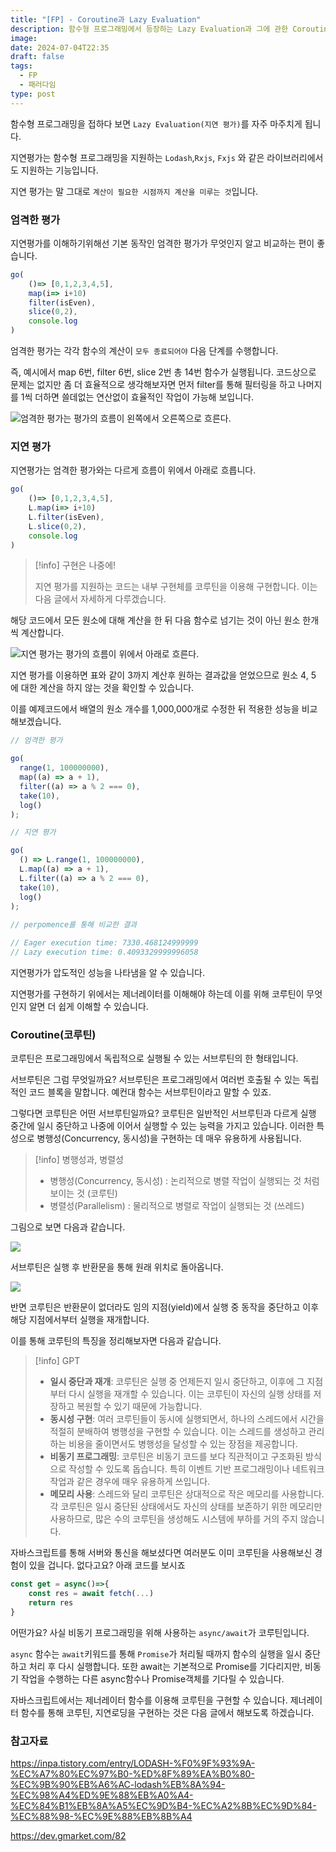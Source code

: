 ```yaml
---
title: "[FP] - Coroutine과 Lazy Evaluation"
description: 함수형 프로그래밍에서 등장하는 Lazy Evaluation과 그에 관한 Coroutine에 대해 알아보자
image: 
date: 2024-07-04T22:35
draft: false
tags:
  - FP
  - 패러다임
type: post
---
```


함수형 프로그래밍을 접하다 보면 `Lazy Evaluation(지연 평가)`를 자주 마주치게 됩니다. 

지연평가는 함수형 프로그래밍을 지원하는 `Lodash`,`Rxjs`, `Fxjs` 와 같은 라이브러리에서도 지원하는 기능입니다. 

지연 평가는 말 그대로 `계산이 필요한 시점까지 계산을 미루는 것`입니다. 

### 엄격한 평가

지연평가를 이해하기위해선 기본 동작인 엄격한 평가가 무엇인지 알고 비교하는 편이 좋습니다.

```ts
go(
	()=> [0,1,2,3,4,5], 
	map(i=> i+10)
	filter(isEven),
	slice(0,2),
	console.log 
)
```

엄격한 평가는 각각 함수의 계산이 `모두 종료되어야` 다음 단계를 수행합니다.

즉, 예시에서 map 6번, filter 6번, slice 2번 총 14번 함수가 실행됩니다. 코드상으로 문제는 없지만 좀 더 효율적으로 생각해보자면 먼저 filter를 통해 필터링을 하고 나머지를 1씩 더하면 쓸데없는 연산없이 효율적인 작업이 가능해 보입니다.

![엄격한 평가는 평가의 흐름이 왼쪽에서 오른쪽으로 흐른다.](https://i.imgur.com/Y4676qr.png)

### 지연 평가

지연평가는 엄격한 평가와는 다르게 흐름이 위에서 아래로 흐릅니다.

```ts
go(
	()=> [0,1,2,3,4,5], 
	L.map(i=> i+10)
	L.filter(isEven),
	L.slice(0,2),
	console.log 
)
```


> [!info] 구현은 나중에!
> 
> 지연 평가를 지원하는 코드는 내부 구현체를 코루틴을 이용해 구현합니다. 이는 다음 글에서 자세하게 다루겠습니다.


해당 코드에서 모든 원소에 대해 계산을 한 뒤 다음 함수로 넘기는 것이 아닌 원소 한개씩 계산합니다.

![지연 평가는 평가의 흐름이 위에서 아래로 흐른다.](https://i.imgur.com/rqcs875.png)


지연 평가를 이용하면 표와 같이 3까지 계산후 원하는 결과값을 얻었으므로 원소 4, 5 에 대한 계산을 하지 않는 것을 확인할 수 있습니다.

이를 예제코드에서 배열의 원소 개수를 1,000,000개로 수정한 뒤 적용한 성능을 비교해보겠습니다.


```ts
// 엄격한 평가

go(
  range(1, 100000000),
  map((a) => a + 1),
  filter((a) => a % 2 === 0),
  take(10),
  log()
);

// 지연 평가

go(
  () => L.range(1, 100000000),
  L.map((a) => a + 1),
  L.filter((a) => a % 2 === 0),
  take(10),
  log()
);
 
// perpomence를 통해 비교한 결과

// Eager execution time: 7330.468124999999
// Lazy execution time: 0.4093329999996058

```

지연평가가 압도적인 성능을 나타냄을 알 수 있습니다.

지연평가를 구현하기 위에서는 제너레이터를 이해해야 하는데 이를 위해 코루틴이 무엇인지 알면 더 쉽게 이해할 수 있습니다.


### Coroutine(코루틴)

코루틴은 프로그래밍에서 독립적으로 실행될 수 있는 서브루틴의 한 형태입니다. 

서브루틴은 그럼 무엇일까요? 서브루틴은 프로그래밍에서 여러번 호출될 수 있는 독립적인 코드 블록을 말합니다. 예컨대 함수는 서브루틴이라고 말할 수 있죠.

그렇다면 코루틴은 어떤 서브루틴일까요? 코루틴은 일반적인 서브루틴과 다르게 실행 중간에 일시 중단하고 나중에 이어서 실행할 수 있는 능력을 가지고 있습니다. 이러한 특성으로 병행성(Concurrency, 동시성)을 구현하는 데 매우 유용하게 사용됩니다.


> [!info] 병행성과, 병렬성
> - 병행성(Concurrency, 동시성) : 논리적으로 병렬 작업이 실행되는 것 처럼 보이는 것 (코루틴)
> - 병렬성(Parallelism) : 물리적으로 병렬로 작업이 실행되는 것 (쓰레드)

그림으로 보면 다음과 같습니다.

![](https://i.imgur.com/sDQfC1q.png)

서브루틴은 실행 후 반환문을 통해 원래 위치로 돌아옵니다.

![](https://i.imgur.com/Q3vnP1c.png)

반면 코루틴은 반환문이 없더라도 임의 지점(yield)에서 실행 중 동작을 중단하고 이후 해당 지점에서부터 실행을 재개합니다.

이를 통해 코루틴의 특징을 정리해보자면 다음과 같습니다.



> [!info] GPT
> - **일시 중단과 재개**: 코루틴은 실행 중 언제든지 일시 중단하고, 이후에 그 지점부터 다시 실행을 재개할 수 있습니다. 이는 코루틴이 자신의 실행 상태를 저장하고 복원할 수 있기 때문에 가능합니다.
> - **동시성 구현**: 여러 코루틴들이 동시에 실행되면서, 하나의 스레드에서 시간을 적절히 분배하여 병행성을 구현할 수 있습니다. 이는 스레드를 생성하고 관리하는 비용을 줄이면서도 병행성을 달성할 수 있는 장점을 제공합니다.
> - **비동기 프로그래밍**: 코루틴은 비동기 코드를 보다 직관적이고 구조화된 방식으로 작성할 수 있도록 돕습니다. 특히 이벤트 기반 프로그래밍이나 네트워크 작업과 같은 경우에 매우 유용하게 쓰입니다.
> - **메모리 사용**: 스레드와 달리 코루틴은 상대적으로 작은 메모리를 사용합니다. 각 코루틴은 일시 중단된 상태에서도 자신의 상태를 보존하기 위한 메모리만 사용하므로, 많은 수의 코루틴을 생성해도 시스템에 부하를 거의 주지 않습니다.
> 


자바스크립트를 통해 서버와 통신을 해보셨다면 여러분도 이미 코루틴을 사용해보신 경험이 있을 겁니다. 없다고요? 아래 코드를 보시죠


```ts
const get = async()=>{
	const res = await fetch(...)
	return res
}
```


어떤가요? 사실 비동기 프로그래밍을 위해 사용하는 `async/await`가 코루틴입니다.

`async` 함수는 `await`키워드를 통해 `Promise`가 처리될 때까지 함수의 실행을 일시 중단하고 처리 후 다시 실행합니다. 또한 await는 기본적으로 Promise를 기다리지만, 비동기 작업을 수행하는 다른 async함수나 Promise객체를 기다릴 수 있습니다.

자바스크립트에서는 제너레이터 함수를 이용해 코루틴을 구현할 수 있습니다. 제너레이터 함수를 통해 코루틴, 지연로딩을 구현하는 것은 다음 글에서 해보도록 하겠습니다.


### 참고자료
https://inpa.tistory.com/entry/LODASH-%F0%9F%93%9A-%EC%A7%80%EC%97%B0-%ED%8F%89%EA%B0%80-%EC%9B%90%EB%A6%AC-lodash%EB%8A%94-%EC%98%A4%ED%9E%88%EB%A0%A4-%EC%84%B1%EB%8A%A5%EC%9D%B4-%EC%A2%8B%EC%9D%84-%EC%88%98-%EC%9E%88%EB%8B%A4

https://dev.gmarket.com/82